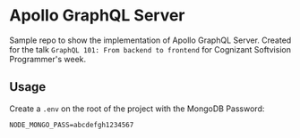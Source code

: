 # Apollo GraphQL Server

Sample repo to show the implementation of Apollo GraphQL Server.
Created for the talk `GraphQL 101: From backend to frontend` for Cognizant Softvision Programmer's week.

## Usage

Create a `.env` on the root of the project with the MongoDB Password:

```
NODE_MONGO_PASS=abcdefgh1234567
```